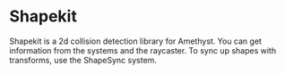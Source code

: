 # Shapekit

Shapekit is a 2d collision detection library for Amethyst.
You can get information from the systems and the raycaster.
To sync up shapes with transforms, use the ShapeSync system.